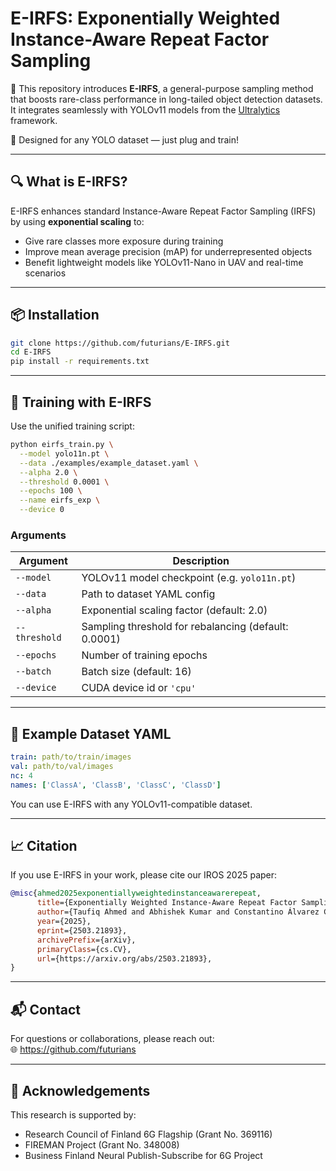 # E-IRFS: Exponentially Weighted Instance-Aware Repeat Factor Sampling

📌 This repository introduces **E-IRFS**, a general-purpose sampling method that boosts rare-class performance in long-tailed object detection datasets. It integrates seamlessly with YOLOv11 models from the [Ultralytics](https://github.com/ultralytics/ultralytics) framework.

🧪 Designed for any YOLO dataset — just plug and train!

---

## 🔍 What is E-IRFS?

E-IRFS enhances standard Instance-Aware Repeat Factor Sampling (IRFS) by using **exponential scaling** to:
- Give rare classes more exposure during training
- Improve mean average precision (mAP) for underrepresented objects
- Benefit lightweight models like YOLOv11-Nano in UAV and real-time scenarios

---

## 📦 Installation

```bash
git clone https://github.com/futurians/E-IRFS.git
cd E-IRFS
pip install -r requirements.txt
```

---

## 🚀 Training with E-IRFS

Use the unified training script:

```bash
python eirfs_train.py \
  --model yolo11n.pt \
  --data ./examples/example_dataset.yaml \
  --alpha 2.0 \
  --threshold 0.0001 \
  --epochs 100 \
  --name eirfs_exp \
  --device 0
```

### Arguments

| Argument     | Description                                      |
|--------------|--------------------------------------------------|
| `--model`    | YOLOv11 model checkpoint (e.g. `yolo11n.pt`)     |
| `--data`     | Path to dataset YAML config                      |
| `--alpha`    | Exponential scaling factor (default: 2.0)        |
| `--threshold`| Sampling threshold for rebalancing (default: 0.0001) |
| `--epochs`   | Number of training epochs                        |
| `--batch`    | Batch size (default: 16)                         |
| `--device`   | CUDA device id or `'cpu'`                        |

---

## 📁 Example Dataset YAML

```yaml
train: path/to/train/images
val: path/to/val/images
nc: 4
names: ['ClassA', 'ClassB', 'ClassC', 'ClassD']
```

You can use E-IRFS with any YOLOv11-compatible dataset.

---

## 📈 Citation

If you use E-IRFS in your work, please cite our IROS 2025 paper:

```bibtex
@misc{ahmed2025exponentiallyweightedinstanceawarerepeat,
      title={Exponentially Weighted Instance-Aware Repeat Factor Sampling for Long-Tailed Object Detection Model Training in Unmanned Aerial Vehicles Surveillance Scenarios}, 
      author={Taufiq Ahmed and Abhishek Kumar and Constantino Álvarez Casado and Anlan Zhang and Tuomo Hänninen and Lauri Loven and Miguel Bordallo López and Sasu Tarkoma},
      year={2025},
      eprint={2503.21893},
      archivePrefix={arXiv},
      primaryClass={cs.CV},
      url={https://arxiv.org/abs/2503.21893}, 
}
```

---

## 📬 Contact
For questions or collaborations, please reach out:    
🌐 https://github.com/futurians

---

## 🧪 Acknowledgements

This research is supported by:
- Research Council of Finland 6G Flagship (Grant No. 369116)
- FIREMAN Project (Grant No. 348008)
- Business Finland Neural Publish-Subscribe for 6G Project

